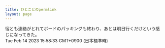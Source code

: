 ```yaml
---
title: ひとことのpermlink
layout: page
---
```

<div class="box" dt="1676357913480">
  宿とも連絡がとれてボードのパッキングも終わり、あとは明日行くだけという感じになってきた。
  <div class="content is-small">Tue Feb 14 2023 15:58:33 GMT+0900 (日本標準時)</div>
</div>